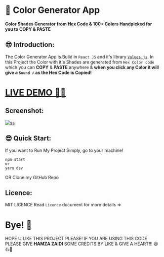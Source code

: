 # 🎨 Color Generator App

**Color Shades Generator from Hex Code & 100+ Colors Handpicked for you to COPY & PASTE**

## 😎 Introduction:

The Color Generator App is Build in `React JS`  and it's library [`Values.js`](https://noeldelgado.github.io/values.js/). In this Project the Color with it's Shades are generated from `Hex Color code` which you can **COPY** & **PASTE** anywhere & **when you click any Color it will give a `Sound 🎶` as the Hex Code is Copied!**

# [LIVE DEMO 🐱‍🏍](https://color-generator-app-shjz.vercel.app/)

## Screenshot:

<a href="https://color-generator-app-shjz.vercel.app"><img src="https://user-images.githubusercontent.com/52501040/191808116-4960858a-8764-43f9-956a-d8b1018934bd.jpg" alt="ss" /></a>

## 😎 Quick Start:

If you want to Run My Project Simply, go to your machine!
```
npm start
or
yarn dev
```
OR Clone my GitHub Repo

## Licence:
MIT LICENCE Read `Licence` document for more details =>

# Bye! 👋
HOPE U LIKE THIS PROJECT PLEASE! IF YOU ARE USING THIS CODE PLEASE GIVE **HAMZA ZAIDI** SOME CREDITS BY LIKE & GIVE A HEART!!! 😃👍💛
